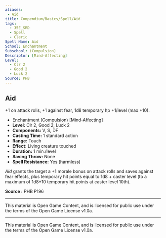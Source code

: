 ```yaml
---
aliases:
 - Aid
title: Compendium/Basics/Spell/Aid
tags: 
  - 35E_SRD
  - Spell
  - Cleric
Spell Name: Aid
School: Enchantment
Subschool: (Compulsion)
Descriptor: [Mind-Affecting]
Level:
  - Clr 2
  - Good 2
  - Luck 2
Source: PHB
---
```


## Aid

+1 on attack rolls, +1 against fear, 1d8 temporary hp +1/level (max +10).

*   Enchantment (Compulsion) [Mind-Affecting]
*   **Level:** Clr 2, Good 2, Luck 2
*   **Components:** V, S, DF
*   **Casting Time:** 1 standard action
*   **Range:** Touch
*   **Effect:** Living creature touched
*   **Duration:** 1 min./level
*   **Saving Throw:** None
*   **Spell Resistance:** Yes (harmless)

*Aid* grants the target a +1 morale bonus on attack rolls and saves against fear effects, plus temporary hit points equal to 1d8 + caster level (to a maximum of 1d8+10 temporary hit points at caster level 10th).

**Source :** PHB P196

---

This material is Open Game Content, and is licensed for public use under  
the terms of the Open Game License v1.0a.

---

This material is Open Game Content, and is licensed for public use under the terms of the Open Game License v1.0a.

